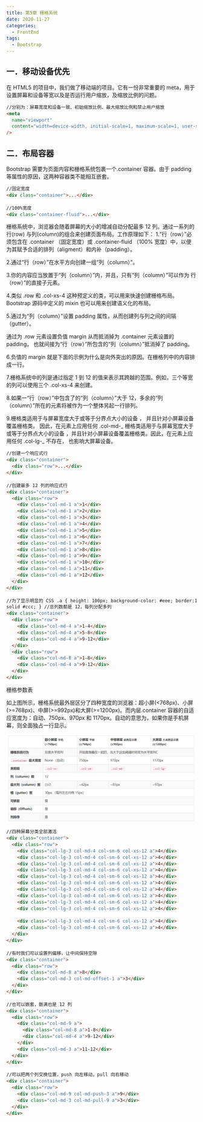 ```yaml
---
title: 第5章 栅格系统
date: 2020-11-27
categories:
  - FrontEnd
tags:
  - Bootstrap
---
```


## 一．移动设备优先

在 HTML5 的项目中，我们做了移动端的项目。它有一份非常重要的 meta，用于设置屏幕和设备等宽以及是否运行用户缩放，及缩放比例的问题。

```html
//分别为：屏幕宽度和设备一致、初始缩放比例、最大缩放比例和禁止用户缩放
<meta
  name="viewport"
  content="width=device-width, initial-scale=1, maximum-scale=1, user-scalable=no"
/>
```

## 二．布局容器

Bootstrap 需要为页面内容和栅格系统包裹一个.container 容器。由于 padding 等属性的原因，这两种容器类不能相互嵌套。

```html
//固定宽度
<div class="container">...</div>

//100%宽度
<div class="container-fluid">...</div>
```

栅格系统中，浏览器会随着屏幕的大小的增减自动分配最多 12 列。通过一系列的行(row) 与列(column)的组合来创建页面布局。工作原理如下：
1.“行（row）”必须包含在 .container （固定宽度）或 .container-fluid （100%
宽度）中，以便为其赋予合适的排列（aligment）和内补（padding）。

2.通过“行（row）”在水平方向创建一组“列（column）”。

3.你的内容应当放置于“列（column）”内，并且，只有“列（column）”可以作为 行（row）”的直接子元素。

4.类似 .row 和 .col-xs-4 这种预定义的类，可以用来快速创建栅格布局。
Bootstrap 源码中定义的 mixin 也可以用来创建语义化的布局。

5.通过为“列（column）”设置 padding 属性，从而创建列与列之间的间隔（gutter）。

通过为 .row 元素设置负值 margin 从而抵消掉为 .container 元素设置的 padding， 也就间接为“行（row）”所包含的“列（column）”抵消掉了 padding。

6.负值的 margin 就是下面的示例为什么是向外突出的原因。在栅格列中的内容排成一行。

7.栅格系统中的列是通过指定 1 到 12 的值来表示其跨越的范围。例如，三个等宽的列可以使用三个 .col-xs-4 来创建。

8.如果一“行（row）”中包含了的“列（column）”大于 12，多余的“列（column）”所在的元素将被作为一个整体另起一行排列。

9.栅格类适用于与屏幕宽度大于或等于分界点大小的设备 ， 并且针对小屏幕设备覆盖栅格类。 因此，在元素上应用任何 .col-md-_ 栅格类适用于与屏幕宽度大于或等于分界点大小的设备 ，并且针对小屏幕设备覆盖栅格类。因此，在元素上应用任何 .col-lg-_ 不存在， 也影响大屏幕设备。

```html
//创建一个响应式行
<div class="container">
  <div class="row">...</div>
</div>

//创建最多 12 列的响应式行
<div class="container">
  <div class="row">
    <div class="col-md-1 a">1</div>
    <div class="col-md-1 a">2</div>
    <div class="col-md-1 a">3</div>
    <div class="col-md-1 a">4</div>
    <div class="col-md-1 a">5</div>
    <div class="col-md-1 a">6</div>
    <div class="col-md-1 a">7</div>
    <div class="col-md-1 a">8</div>
    <div class="col-md-1 a">9</div>
    <div class="col-md-1 a">10</div>
    <div class="col-md-1 a">11</div>
    <div class="col-md-1 a">12</div>
  </div>
</div>

//为了显示明显的 CSS .a { height: 100px; background-color: #eee; border:1px
solid #ccc; } //总列数都是 12，每列分配多列
<div class="container">
  <div class="row">
    <div class="col-md-4 a">1-4</div>
    <div class="col-md-4 a">5-8</div>
    <div class="col-md-4 a">9-12</div>
  </div>
  <div class="row">
    <div class="col-md-8 a">1-8</div>
    <div class="col-md-4 a">9-12</div>
  </div>
</div>
```

栅格参数表

如上图所示，栅格系统最外层区分了四种宽度的浏览器：超小屏(<768px)、小屏(>=768px)、中屏(>=992px)和大屏(>=1200px)。而内层.container 容器的自适应宽度为：自动、750px、970px 和 1170px。自动的意思为，如果你是手机屏幕，则全面独占一行显示。

![image-20201128170406536](./picture/image-20201128170406536.png)

```html
//四种屏幕分类全部激活
<div class="container">
  <div class="row">
    <div class="col-lg-3 col-md-4 col-sm-6 col-xs-12 a">4</div>
    <div class="col-lg-3 col-md-4 col-sm-6 col-xs-12 a">4</div>
    <div class="col-lg-3 col-md-4 col-sm-6 col-xs-12 a">4</div>
    <div class="col-lg-3 col-md-4 col-sm-6 col-xs-12 a">4</div>
    <div class="col-lg-3 col-md-4 col-sm-6 col-xs-12 a">4</div>
    <div class="col-lg-3 col-md-4 col-sm-6 col-xs-12 a">4</div>
    <div class="col-lg-3 col-md-4 col-sm-6 col-xs-12 a">4</div>
    <div class="col-lg-3 col-md-4 col-sm-6 col-xs-12 a">4</div>
    <div class="col-lg-3 col-md-4 col-sm-6 col-xs-12 a">4</div>
    <div class="col-lg-3 col-md-4 col-sm-6 col-xs-12 a">4</div>

    <div class="col-lg-3 col-md-4 col-sm-6 col-xs-12 a">4</div>
    <div class="col-lg-3 col-md-4 col-sm-6 col-xs-12 a">4</div>
  </div>
</div>

//有时我们可以设置列偏移，让中间保持空隙
<div class="container">
  <div class="row">
    <div class="col-md-8 a">8</div>
    <div class="col-md-3 col-md-offset-1 a">3</div>
  </div>
</div>

//也可以嵌套，嵌满也是 12 列
<div class="container">
  <div class="row">
    <div class="col-md-9 a">
      <div class="col-md-8 a">1-8</div>
      <div class="col-md-4 a">9-12</div>
    </div>
    <div class="col-md-3 a">11-12</div>
  </div>
</div>

//可以把两个列交换位置，push 向左移动，pull 向右移动
<div class="container">
  <div class="row">
    <div class="col-md-9 col-md-push-3 a">9</div>
    <div class="col-md-3 col-md-pull-9 a">3</div>
  </div>
</div>
```
